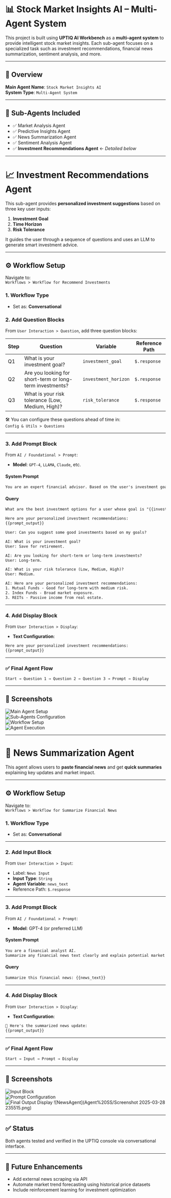 # 📊 Stock Market Insights AI – Multi-Agent System

This project is built using **UPTIQ AI Workbench** as a **multi-agent system** to provide intelligent stock market insights. Each sub-agent focuses on a specialized task such as investment recommendations, financial news summarization, sentiment analysis, and more.

---

## 🧠 Overview

**Main Agent Name**: `Stock Market Insights AI`  
**System Type**: `Multi-Agent System`

---

## 🤖 Sub-Agents Included

- ✅ Market Analysis Agent  
- ✅ Predictive Insights Agent  
- ✅ News Summarization Agent  
- ✅ Sentiment Analysis Agent  
- ✅ **Investment Recommendations Agent** ← *Detailed below*

---

# 📈 Investment Recommendations Agent

This sub-agent provides **personalized investment suggestions** based on three key user inputs:  
1. **Investment Goal**  
2. **Time Horizon**  
3. **Risk Tolerance**

It guides the user through a sequence of questions and uses an LLM to generate smart investment advice.

---

## ⚙️ Workflow Setup

Navigate to:  
`Workflows > Workflow for Recommend Investments`

### 1. Workflow Type

- Set as: **Conversational**

### 2. Add Question Blocks

From `User Interaction > Question`, add three question blocks:

| Step | Question | Variable | Reference Path |
|------|----------|----------|----------------|
| Q1 | What is your investment goal? | `investment_goal` | `$.response` |
| Q2 | Are you looking for short-term or long-term investments? | `investment_horizon` | `$.response` |
| Q3 | What is your risk tolerance (Low, Medium, High)? | `risk_tolerance` | `$.response` |

🛠 You can configure these questions ahead of time in:  
`Config & Utils > Questions`

---

### 3. Add Prompt Block

From `AI / Foundational > Prompt`:

- **Model**: `GPT-4`, `LLAMA`, `Claude`, etc.

#### System Prompt

```txt
You are an expert financial advisor. Based on the user's investment goal, time horizon, and risk tolerance, recommend 3 ideal investment options.
```

#### Query

```txt
What are the best investment options for a user whose goal is "{{investment_goal}}", investment horizon is "{{investment_horizon}}", and risk tolerance is "{{risk_tolerance}}"?

Here are your personalized investment recommendations:
{{prompt_output}}

User: Can you suggest some good investments based on my goals?

AI: What is your investment goal?
User: Save for retirement.

AI: Are you looking for short-term or long-term investments?
User: Long-term.

AI: What is your risk tolerance (Low, Medium, High)?
User: Medium.

AI: Here are your personalized investment recommendations:
1. Mutual Funds - Good for long-term with medium risk.
2. Index Funds - Broad market exposure.
3. REITs - Passive income from real estate.
```

---

### 4. Add Display Block

From `User Interaction > Display`:

- **Text Configuration**:

```txt
Here are your personalized investment recommendations:
{{prompt_output}}
```

---

### ✅ Final Agent Flow

```text
Start → Question 1 → Question 2 → Question 3 → Prompt → Display
```

---

## 📸 Screenshots

![Main Agent Setup](Agent%20SS/Screenshot%202025-03-28%20224147.png)  
![Sub-Agents Configuration](Agent%20SS/Screenshot%202025-03-28%20224126.png)  
![Workflow Setup](Agent%20SS/Screenshot%202025-03-28%20224059.png)  
![Agent Execution](Agent%20SS/Screenshot%202025-03-28%20225149.png)

---

# 📰 News Summarization Agent

This agent allows users to **paste financial news** and get **quick summaries** explaining key updates and market impact.

---

## ⚙️ Workflow Setup

Navigate to:  
`Workflows > Workflow for Summarize Financial News`

### 1. Workflow Type

- Set as: **Conversational**

---

### 2. Add Input Block

From `User Interaction > Input`:

- Label: `News Input`
- **Input Type**: `String`
- **Agent Variable**: `news_text`  
- Reference Path: `$.response`

---

### 3. Add Prompt Block

From `AI / Foundational > Prompt`:

- **Model**: GPT-4 (or preferred LLM)

#### System Prompt

```txt
You are a financial analyst AI.
Summarize any financial news text clearly and explain potential market impact.
```

#### Query

```txt
Summarize this financial news: {{news_text}}
```

---

### 4. Add Display Block

From `User Interaction > Display`:

- **Text Configuration**:

```txt
📌 Here's the summarized news update:
{{prompt_output}}
```

---

### ✅ Final Agent Flow

```text
Start → Input → Prompt → Display
```

---

## 📸 Screenshots

![Input Block](Agent%20SS/Screenshot%202025-03-28%20223900.png)  
![Prompt Configuration](Agent%20SS/Screenshot%202025-03-28%20223839.png)  
![Final Output Display](Agent%20SS/Screenshot%202025-03-28%20223819.png)
![NewsAgent](Agent%20SS/Screenshot 2025-03-28 235515.png)

---

## ✅ Status

Both agents tested and verified in the UPTIQ console via conversational interface.

---

## 🚀 Future Enhancements

- Add external news scraping via API
- Automate market trend forecasting using historical price datasets
- Include reinforcement learning for investment optimization